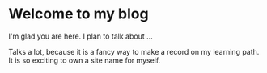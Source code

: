 # Welcome to my blog

I'm glad you are here. I plan to talk about ...

Talks a lot, because it is a fancy way to make a record on my learning path. It is so exciting to own a site name for myself.
